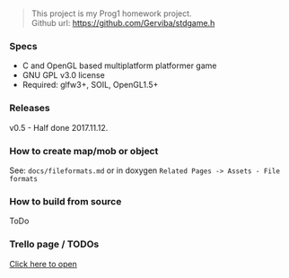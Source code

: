 # <stdgame>

> This project is my Prog1 homework project. <br>
> Github url: https://github.com/Gerviba/stdgame.h

### Specs
- C and OpenGL based multiplatform platformer game
- GNU GPL v3.0 license
- Required: glfw3+, SOIL, OpenGL1.5+

### Releases

v0.5 - Half done 2017.11.12.

### How to create map/mob or object

See: `docs/fileformats.md` or in doxygen `Related Pages -> Assets - File formats` 

### How to build from source

ToDo

### Trello page / TODOs
[Click here to open](https://trello.com/b/xDMACzKE/gervibas-awesome-platformer)

